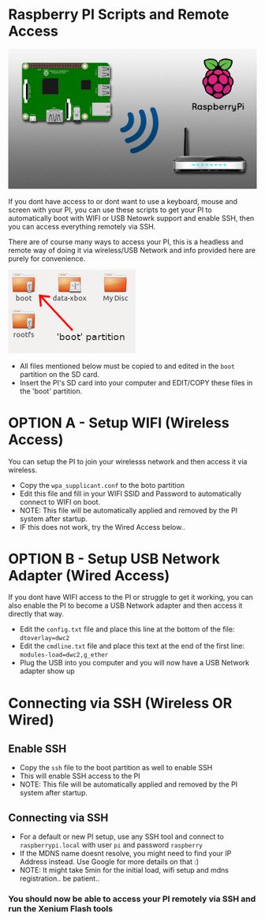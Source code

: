 # Raspberry PI Scripts and Remote Access

![boot-partition](../images/pi-wifi.png)

If you dont have access to or dont want to use a keyboard, mouse and screen with your PI, you can use these scripts to get your PI to automatically boot with WIFI or USB Netowrk support and enable SSH, then you can access everything remotely via SSH. 

There are of course many ways to access your PI, this is a headless and remote way of doing it via wireless/USB Network and info provided here are purely for convenience.

![boot-partition](../images/boot.png)

- All files mentioned below must be copied to and edited in the `boot` partition on the SD card.
- Insert the PI's SD card into your computer and EDIT/COPY these files in the 'boot' partition.

# OPTION A - Setup WIFI (Wireless Access)

You can setup the PI to join your wirelesss network and then access it via wireless.

- Copy the `wpa_supplicant.conf` to the boto partition
- Edit this file and fill in your WIFI SSID and Password to automatically connect to WIFI on boot.
- NOTE: This file will be automatically applied and removed by the PI system after startup. 
- IF this does not work, try the Wired Access below..

# OPTION B - Setup USB Network Adapter (Wired Access)

If you dont have WIFI access to the PI or struggle to get it working, you can also enable the PI to become a USB Network adapter and then access it directly that way.

- Edit the `config.txt` file and place this line at the bottom of the file:  `dtoverlay=dwc2`
- Edit the `cmdline.txt` file and place this text at the end of the first line: `modules-load=dwc2,g_ether`
- Plug the USB into you computer and you will now have a USB Network adapter show up

# Connecting via SSH (Wireless OR Wired)

## Enable SSH
- Copy the `ssh` file to the boot partition as well to enable SSH
- This will enable SSH access to the PI
- NOTE: This file will be automatically applied and removed by the PI system after startup. 

## Connecting via SSH

- For a default or new PI setup, use any SSH tool and connect to `raspberrypi.local` with user `pi` and password `raspberry`
- If the MDNS name doesnt resolve, you might need to find your IP Address instead. Use Google for more details on that :)
- NOTE: It might take 5min for the initial load, wifi setup and mdns registration.. be patient.. 

### You should now be able to access your PI remotely via SSH and run the Xenium Flash tools
